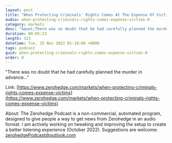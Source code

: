 ```yaml
---
layout: post
title: "When Protecting Criminals' Rights Comes At The Expense Of Victims"
audio: when-protecting-criminals-rights-comes-expense-victims-0
category: markets
desc: "&quot;There was no doubt that he had carefully planned the murder in advance...&quot;"
duration: 00:05:23
length: 323
datetime: Tue, 15 Nov 2022 01:10:00 +0000
tags: podcast
guid: when-protecting-criminals-rights-comes-expense-victims-0
order: 0
---
```

&quot;There was no doubt that he had carefully planned the murder in advance...&quot;

Link: [https://www.zerohedge.com/markets/when-protecting-criminals-rights-comes-expense-victims](https://www.zerohedge.com/markets/when-protecting-criminals-rights-comes-expense-victims)

About: The Zerohedge Podcast is a non-commercial, automated program, designed to give people a way to get news from Zerohedge in an audio format.  I am actively working on tweaking and improving the setup to create a better listening experience (October 2022).  Suggestions are welcome: [zerohedgePodcast@outlook.com](mailto:zerohedgePodcast@outlook.com)